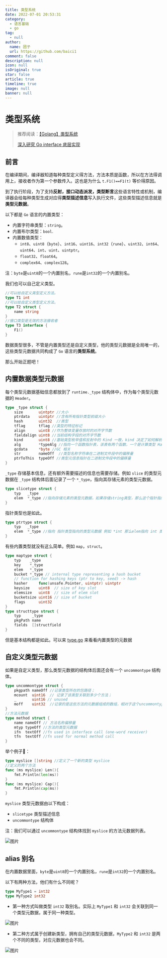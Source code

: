```yaml
---
title: 类型系统
date: 2022-07-01 20:53:31
category: 
  - 语言基础
  - go
tag: 
  - null
author: 
  name: 团子
  url: https://github.com/baici1
comment: false
description: null
icon: null
isOriginal: true
star: false
article: true
timeline: true
image: null
banner: null
---
```

# 类型系统

> 推荐阅读：[【Golang】类型系统](https://mp.weixin.qq.com/s/qQsLP5o7U8AG_phzGzbjJg)
>
> [深入研究 Go interface 底层实现](https://halfrost.com/go_interface/)

## 前言

在编译期间，编译器知道每种类型定义得方法，方法本质是函数，所以在方法得调用上，接收者作为第一个参数传入。这也是为什么 `t.F1()==F1(t)` 等价得原因。

到了执行阶段，为了支持**反射，接口动态派发，类型断言**这些语言特性或机制，编译器会给每种类型生成对应得**类型描述信息**写入执行文件，这些类型描述信息就是**类型元数据**。

以下都是 `Go` 语言的内置类型：

* 内置字符串类型：`string`。
* 内置布尔类型：`bool`.
* 内置数值类型：
  - `int8`、`uint8`（`byte`）、`int16`、`uint16`、`int32`（`rune`）、`uint32`、`int64`、`uint64`、`int`、`uint`、`uintptr`。
  - `float32`、`float64`。
  - `complex64`、`complex128`。

注：`byte`是`uint8`的一个内置别名，`rune`是`int32`的一个内置别名。

我们也可以自己定义类型。

```go
//可以给自定义类型定义方法。
type T1 int
//可以给自定义类型定义方法。
type T2 struct {
    name string
}
//接口类型是无效的方法接收者
type T3 interface {
    F1()
}
```

数据类型很多，不管是内置类型还是自定义类型，他的类型元数据是全局唯一的，这些类型元数据共同构成了 `Go` 语言的**类型系统**。

那么开始正题吧！

## 内置数据类型元数据

每个类型元数据基础信息都放到了 `runtime._type` 结构体中，作为每个类型元数据的 `Header`。

```go
type _type struct {
    size       uintptr //大小
    ptrdata    uintptr //含有所有指针类型前缀大小
    hash       uint32  //类型
    tflag      tflag //类型的特征标记
    align      uint8 //作为整体变量存放时的对齐字节数
    fieldalign uint8 //当前结构字段的对齐字节数
    kind       uint8 //基础类型枚举值和反射中的 Kind 一致，kind 决定了如何解析该类型
    alg        *typeAlg //指向一个函数指针表，该表有两个函数，一个是计算类型 Hash 函数。另一个是比较两个类型是否相同的 equal 函数
    gcdata     *byte //GC 相关
    str        nameOff  //类型名称字符串在二进制文件段中的偏移量
    ptrToThis  typeOff //类型元信息指针在二进制文件段中的偏移量
}
```

`_type` 存储基本信息，还有额外需要描述的信息也需要存储。例如 `slice` 的类型元数据在 `_type` 结构体后面记录了一个 `*_type`，指向其存储元素的类型元数据。

```go
type slicetype struct {
    typ   _type
    elem  *_type //指向存储元素的类型元数据，如果存储string类型，那么这个指针指向 string 类型的元数据
}
```

指针类型也是如此。

```go
type ptrtype struct {
    typ   _type
    elem  *_type //指向 指针类型指向的类型元数据 例如 *int 那么elem指向 int 类型的元数据
}
```

有些内置类型就没有这么简单。例如 `map`，`struct`。

```go
type maptype struct {
	typ    _type
	key    *_type
	elem   *_type
	bucket *_type // internal type representing a hash bucket
	// function for hashing keys (ptr to key, seed) -> hash
	hasher     func(unsafe.Pointer, uintptr) uintptr
	keysize    uint8  // size of key slot
	elemsize   uint8  // size of elem slot
	bucketsize uint16 // size of bucket
	flags      uint32
}
type structtype struct {
	typ     _type
	pkgPath name
	fields  []structfield
}
```

但是基本结构都是如此。可以来 [type.go](https://go.dev/src/runtime/type.go) 来看看内置类型的元数据

## 自定义类型元数据

如果是自定义类型，那么类型元数据的结构体后面还会有一个 `uncommontype` 结构体。

```go
type uncommontype struct {
    pkgpath nameOff //记录类型所在的包路径；
    mcount  uint16  // 记录了该类型关联到多少个方法；
    _       uint16 // unused
    moff    uint32  //记录的是这些方法的元数据组成的数组，相对于这个uncommontype结构体偏移了多少字节。
}
//方法元数据
type method struct {
    name nameOff // 方法名称偏移量 
    mtyp typeOff //方法的类型元数据
    ifn  textOff //fn used in interface call (one-word receiver)
    tfn  textOff //fn used for normal method call
}
```

举个例子🌰：

```go
type myslice []string //定义了一个新的类型 myslice
//定义的两个方法
func (ms myslice) Len(){
    fmt.Println(len(ms))
}
func (ms myslice) Cap(){
    fmt.Println(cap(ms))
}
```

`myslice` 类型元数据由以下构成：

* `slicetype` 类型描述信息
* `uncommontype` 结构体

注：我们可以通过 `uncommontype` 结构体找到 `myslice` 的方法元数据列表。

![图片](https://mmbiz.qpic.cn/mmbiz_png/ibjI8pEWI9L6zYKaJegOORJTgR9YoDe543OpVCTUInWcbfDosK4qObJFAPjMWGX5H1icdYE7gHUq2S2KbbpDJBKA/640?wx_fmt=png&tp=webp&wxfrom=5&wx_lazy=1&wx_co=1)

## alias 别名

在内置数据里面，`byte`是`uint8`的一个内置别名，`rune`是`int32`的一个内置别名。

以下有两种方法，他们有什么不同呢？

```go
type MyType1 = int32
type MyType2 int32
```

* 第一种方式叫做类型 `int32` 取别名。实际上 `MyType1` 和 `int32` 会关联到同一个类型元数据，属于同一种类型。

![图片](https://mmbiz.qpic.cn/mmbiz_png/ibjI8pEWI9L6zYKaJegOORJTgR9YoDe54FfpzsjyfEhRNOM8K1wfKSXRsDrLUrWfeU8SyNDx8pw2b0Jb3AOZG7A/640?wx_fmt=png&tp=webp&wxfrom=5&wx_lazy=1&wx_co=1)

* 第二种方式属于创建新类型，拥有自己的类型元数据，`MyType2` 和 `int32` 是两个不同的类型，对应元数据也会不同。

![图片](https://mmbiz.qpic.cn/mmbiz_png/ibjI8pEWI9L6zYKaJegOORJTgR9YoDe54rmcOeCBMj9LjkDERA1W4Q1dQH1ibqUbvonqZZUI1eUhDZGQLwAlfRVg/640?wx_fmt=png&tp=webp&wxfrom=5&wx_lazy=1&wx_co=1)